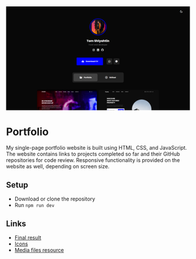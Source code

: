 ![Alt portfolio](https://raw.githubusercontent.com/artyom285/portfolio/master/assets/portfolio/portfolio.png)

# Portfolio

My single-page portfolio website is built using HTML, CSS, and JavaScript. The website contains links to projects completed so far and their GitHub repositories for code review. Responsive functionality is provided on the website as well, depending on screen size.

## Setup

* Download or clone the repository
* Run ```npm run dev```

## Links

* [Final result](https://tomshlyahtin.netlify.app/)
* [Icons](https://react-icons.github.io/react-icons/)
* [Media files resource](https://lexica.art/)